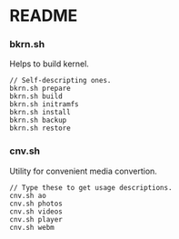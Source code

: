 README
======

### bkrn.sh

Helps to build kernel.

	// Self-descripting ones.
	bkrn.sh prepare
	bkrn.sh build
	bkrn.sh initramfs
	bkrn.sh install
	bkrn.sh backup
	bkrn.sh restore

### cnv.sh

Utility for convenient media convertion.

	// Type these to get usage descriptions.
	cnv.sh ao
	cnv.sh photos
	cnv.sh videos
	cnv.sh player
	cnv.sh webm

